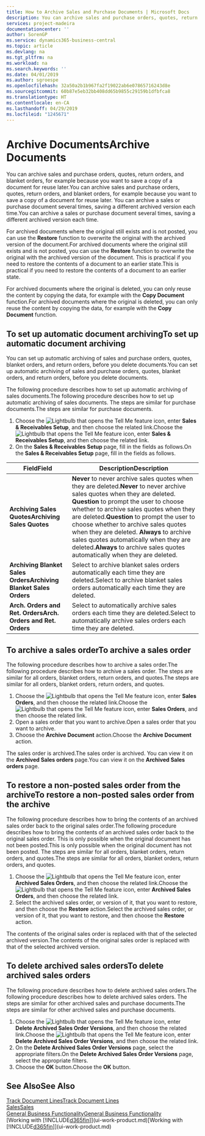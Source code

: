 ```yaml
---
title: How to Archive Sales and Purchase Documents | Microsoft Docs
description: You can archive sales and purchase orders, quotes, return orders, and blanket orders, and you can use the archived document to recreate the document that it was archived from.
services: project-madeira
documentationcenter: ''
author: SorenGP
ms.service: dynamics365-business-central
ms.topic: article
ms.devlang: na
ms.tgt_pltfrm: na
ms.workload: na
ms.search.keywords: ''
ms.date: 04/01/2019
ms.author: sgroespe
ms.openlocfilehash: 32a50a2b1b967fa2f19022ab6e07865716243d8e
ms.sourcegitcommit: 60b87e5eb32bb408dd65b9855c29159b1dfbfca8
ms.translationtype: HT
ms.contentlocale: en-CA
ms.lasthandoff: 04/29/2019
ms.locfileid: "1245671"
---
```

# <a name="archive-documents"></a><span data-ttu-id="55c71-103">Archive Documents</span><span class="sxs-lookup"><span data-stu-id="55c71-103">Archive Documents</span></span>
<span data-ttu-id="55c71-104">You can archive sales and purchase orders, quotes, return orders, and blanket orders, for example because you want to save a copy of a document for reuse later.</span><span class="sxs-lookup"><span data-stu-id="55c71-104">You can archive sales and purchase orders, quotes, return orders, and blanket orders, for example because you want to save a copy of a document for reuse later.</span></span> <span data-ttu-id="55c71-105">You can archive a sales or purchase document several times, saving a different archived version each time.</span><span class="sxs-lookup"><span data-stu-id="55c71-105">You can archive a sales or purchase document several times, saving a different archived version each time.</span></span>

<span data-ttu-id="55c71-106">For archived documents where the original still exists and is not posted, you can use the **Restore** function to overwrite the original with the archived version of the document.</span><span class="sxs-lookup"><span data-stu-id="55c71-106">For archived documents where the original still exists and is not posted, you can use the **Restore** function to overwrite the original with the archived version of the document.</span></span> <span data-ttu-id="55c71-107">This is practical if you need to restore the contents of a document to an earlier state.</span><span class="sxs-lookup"><span data-stu-id="55c71-107">This is practical if you need to restore the contents of a document to an earlier state.</span></span>

<span data-ttu-id="55c71-108">For archived documents where the original is deleted, you can only reuse the content by copying the data, for example with the **Copy Document** function.</span><span class="sxs-lookup"><span data-stu-id="55c71-108">For archived documents where the original is deleted, you can only reuse the content by copying the data, for example with the **Copy Document** function.</span></span>   

## <a name="to-set-up-automatic-document-archiving"></a><span data-ttu-id="55c71-109">To set up automatic document archiving</span><span class="sxs-lookup"><span data-stu-id="55c71-109">To set up automatic document archiving</span></span>  
<span data-ttu-id="55c71-110">You can set up automatic archiving of sales and purchase orders, quotes, blanket orders, and return orders, before you delete documents.</span><span class="sxs-lookup"><span data-stu-id="55c71-110">You can set up automatic archiving of sales and purchase orders, quotes, blanket orders, and return orders, before you delete documents.</span></span>

<span data-ttu-id="55c71-111">The following procedure describes how to set up automatic archiving of sales documents.</span><span class="sxs-lookup"><span data-stu-id="55c71-111">The following procedure describes how to set up automatic archiving of sales documents.</span></span> <span data-ttu-id="55c71-112">The steps are similar for purchase documents.</span><span class="sxs-lookup"><span data-stu-id="55c71-112">The steps are similar for purchase documents.</span></span>
1.  <span data-ttu-id="55c71-113">Choose the ![Lightbulb that opens the Tell Me feature](media/ui-search/search_small.png "Tell me what you want to do") icon, enter **Sales & Receivables Setup**, and then choose the related link.</span><span class="sxs-lookup"><span data-stu-id="55c71-113">Choose the ![Lightbulb that opens the Tell Me feature](media/ui-search/search_small.png "Tell me what you want to do") icon, enter **Sales & Receivables Setup**, and then choose the related link.</span></span>
2. <span data-ttu-id="55c71-114">On the **Sales & Receivables Setup** page, fill in the fields as follows.</span><span class="sxs-lookup"><span data-stu-id="55c71-114">On the **Sales & Receivables Setup** page, fill in the fields as follows.</span></span>

|<span data-ttu-id="55c71-115">Field</span><span class="sxs-lookup"><span data-stu-id="55c71-115">Field</span></span>|<span data-ttu-id="55c71-116">Description</span><span class="sxs-lookup"><span data-stu-id="55c71-116">Description</span></span>|
|-----|-----------|
|<span data-ttu-id="55c71-117">**Archiving Sales Quotes**</span><span class="sxs-lookup"><span data-stu-id="55c71-117">**Archiving Sales Quotes**</span></span>|<span data-ttu-id="55c71-118">**Never** to never archive sales quotes when they are deleted.</span><span class="sxs-lookup"><span data-stu-id="55c71-118">**Never** to never archive sales quotes when they are deleted.</span></span> <span data-ttu-id="55c71-119">**Question** to prompt the user to choose whether to archive sales quotes when they are deleted.</span><span class="sxs-lookup"><span data-stu-id="55c71-119">**Question** to prompt the user to choose whether to archive sales quotes when they are deleted.</span></span> <span data-ttu-id="55c71-120">**Always** to archive sales quotes automatically when they are deleted.</span><span class="sxs-lookup"><span data-stu-id="55c71-120">**Always** to archive sales quotes automatically when they are deleted.</span></span>|
|<span data-ttu-id="55c71-121">**Archiving Blanket Sales Orders**</span><span class="sxs-lookup"><span data-stu-id="55c71-121">**Archiving Blanket Sales Orders**</span></span>|<span data-ttu-id="55c71-122">Select to archive blanket sales orders automatically each time they are deleted.</span><span class="sxs-lookup"><span data-stu-id="55c71-122">Select to archive blanket sales orders automatically each time they are deleted.</span></span>|
|<span data-ttu-id="55c71-123">**Arch. Orders and Ret. Orders**</span><span class="sxs-lookup"><span data-stu-id="55c71-123">**Arch. Orders and Ret. Orders**</span></span>|<span data-ttu-id="55c71-124">Select to automatically archive sales orders each time they are deleted.</span><span class="sxs-lookup"><span data-stu-id="55c71-124">Select to automatically archive sales orders each time they are deleted.</span></span>|

## <a name="to-archive-a-sales-order"></a><span data-ttu-id="55c71-125">To archive a sales order</span><span class="sxs-lookup"><span data-stu-id="55c71-125">To archive a sales order</span></span>
<span data-ttu-id="55c71-126">The following procedure describes how to archive a sales order.</span><span class="sxs-lookup"><span data-stu-id="55c71-126">The following procedure describes how to archive a sales order.</span></span> <span data-ttu-id="55c71-127">The steps are similar for all orders, blanket orders, return orders, and quotes.</span><span class="sxs-lookup"><span data-stu-id="55c71-127">The steps are similar for all orders, blanket orders, return orders, and quotes.</span></span>

1.  <span data-ttu-id="55c71-128">Choose the ![Lightbulb that opens the Tell Me feature](media/ui-search/search_small.png "Tell me what you want to do") icon, enter **Sales Orders**, and then choose the related link.</span><span class="sxs-lookup"><span data-stu-id="55c71-128">Choose the ![Lightbulb that opens the Tell Me feature](media/ui-search/search_small.png "Tell me what you want to do") icon, enter **Sales Orders**, and then choose the related link.</span></span>  
2.  <span data-ttu-id="55c71-129">Open a sales order that you want to archive.</span><span class="sxs-lookup"><span data-stu-id="55c71-129">Open a sales order that you want to archive.</span></span>  
3.  <span data-ttu-id="55c71-130">Choose the **Archive Document** action.</span><span class="sxs-lookup"><span data-stu-id="55c71-130">Choose the **Archive Document** action.</span></span>

<span data-ttu-id="55c71-131">The sales order is archived.</span><span class="sxs-lookup"><span data-stu-id="55c71-131">The sales order is archived.</span></span> <span data-ttu-id="55c71-132">You can view it on the **Archived Sales orders** page.</span><span class="sxs-lookup"><span data-stu-id="55c71-132">You can view it on the **Archived Sales orders** page.</span></span>

## <a name="to-restore-a-non-posted-sales-order-from-the-archive"></a><span data-ttu-id="55c71-133">To restore a non-posted sales order from the archive</span><span class="sxs-lookup"><span data-stu-id="55c71-133">To restore a non-posted sales order from the archive</span></span>
<span data-ttu-id="55c71-134">The following procedure describes how to bring the contents of an archived sales order back to the original sales order.</span><span class="sxs-lookup"><span data-stu-id="55c71-134">The following procedure describes how to bring the contents of an archived sales order back to the original sales order.</span></span> <span data-ttu-id="55c71-135">This is only possible when the original document has not been posted.</span><span class="sxs-lookup"><span data-stu-id="55c71-135">This is only possible when the original document has not been posted.</span></span> <span data-ttu-id="55c71-136">The steps are similar for all orders, blanket orders, return orders, and quotes.</span><span class="sxs-lookup"><span data-stu-id="55c71-136">The steps are similar for all orders, blanket orders, return orders, and quotes.</span></span>

1. <span data-ttu-id="55c71-137">Choose the ![Lightbulb that opens the Tell Me feature](media/ui-search/search_small.png "Tell me what you want to do") icon, enter **Archived Sales Orders**, and then choose the related link.</span><span class="sxs-lookup"><span data-stu-id="55c71-137">Choose the ![Lightbulb that opens the Tell Me feature](media/ui-search/search_small.png "Tell me what you want to do") icon, enter **Archived Sales Orders**, and then choose the related link.</span></span>
2. <span data-ttu-id="55c71-138">Select the archived sales order, or version of it, that you want to restore, and then choose the **Restore** action.</span><span class="sxs-lookup"><span data-stu-id="55c71-138">Select the archived sales order, or version of it, that you want to restore, and then choose the **Restore** action.</span></span>  

<span data-ttu-id="55c71-139">The contents of the original sales order is replaced with that of the selected archived version.</span><span class="sxs-lookup"><span data-stu-id="55c71-139">The contents of the original sales order is replaced with that of the selected archived version.</span></span>

## <a name="to-delete-archived-sales-orders"></a><span data-ttu-id="55c71-140">To delete archived sales orders</span><span class="sxs-lookup"><span data-stu-id="55c71-140">To delete archived sales orders</span></span>
<span data-ttu-id="55c71-141">The following procedure describes how to delete archived sales orders.</span><span class="sxs-lookup"><span data-stu-id="55c71-141">The following procedure describes how to delete archived sales orders.</span></span> <span data-ttu-id="55c71-142">The steps are similar for other archived sales and purchase documents.</span><span class="sxs-lookup"><span data-stu-id="55c71-142">The steps are similar for other archived sales and purchase documents.</span></span>

1.  <span data-ttu-id="55c71-143">Choose the ![Lightbulb that opens the Tell Me feature](media/ui-search/search_small.png "Tell me what you want to do") icon, enter **Delete Archived Sales Order Versions**, and then choose the related link.</span><span class="sxs-lookup"><span data-stu-id="55c71-143">Choose the ![Lightbulb that opens the Tell Me feature](media/ui-search/search_small.png "Tell me what you want to do") icon, enter **Delete Archived Sales Order Versions**, and then choose the related link.</span></span>  
2.  <span data-ttu-id="55c71-144">On the **Delete Archived Sales Order Versions** page, select the appropriate filters.</span><span class="sxs-lookup"><span data-stu-id="55c71-144">On the **Delete Archived Sales Order Versions** page, select the appropriate filters.</span></span>  
3.  <span data-ttu-id="55c71-145">Choose the **OK** button.</span><span class="sxs-lookup"><span data-stu-id="55c71-145">Choose the **OK** button.</span></span>

## <a name="see-also"></a><span data-ttu-id="55c71-146">See Also</span><span class="sxs-lookup"><span data-stu-id="55c71-146">See Also</span></span>
[<span data-ttu-id="55c71-147">Track Document Lines</span><span class="sxs-lookup"><span data-stu-id="55c71-147">Track Document Lines</span></span>](across-how-to-track-document-lines.md)  
[<span data-ttu-id="55c71-148">Sales</span><span class="sxs-lookup"><span data-stu-id="55c71-148">Sales</span></span>](sales-manage-sales.md)  
[<span data-ttu-id="55c71-149">General Business Functionality</span><span class="sxs-lookup"><span data-stu-id="55c71-149">General Business Functionality</span></span>](ui-across-business-areas.md)  
<span data-ttu-id="55c71-150">[Working with [!INCLUDE[d365fin](includes/d365fin_md.md)]](ui-work-product.md)</span><span class="sxs-lookup"><span data-stu-id="55c71-150">[Working with [!INCLUDE[d365fin](includes/d365fin_md.md)]](ui-work-product.md)</span></span>
